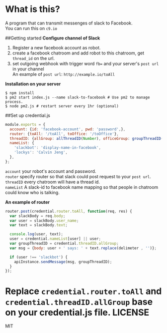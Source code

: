What is this?
==
A program that can transmit messenges of slack to Facebook.  
You can run this on `c9.io`

##Getting started
**Configure channel of Slack**  
1. Register a new facebook account as robot.   
2. create a facebook chatroom and add robot to this chatroom, get `thread_id` on the url.  
3. set outgoing webhook with trigger word `fb=` and your server's `post url` in your channel  
An example of `post url`:
`http://example.io/toAll`

**Installation on your server**  
```shell
$ npm install
$ pm2 start index.js --name slack-to-facebook # Use pm2 to manage process.
$ node pm2.js # restart server every 1hr (optional)
```

##Set up credential.js
```javascript
module.exports = {
  account: {id: 'facebook-account', pwd: 'password',},
  router: {toAll: '/toAll', toOffice: '/toOffice'},
  threadID: {allGroup: allThreadID(Number), officeGroup: groupThreadID(Number)},
  nameList: {
    'slackbot': 'display-name-in-facebook',
    'lockys': 'Calvin Jeng',
  },
};
```
`account` your robot's account and password.    
`router` specify router so that slack could post request to your `post url`.    
`threadID` every chatroom will have a thread id.  
`nameList` A slack-id to facebook name mapping so that people in chatroom could know who is talking.

**An example of router**
```javascript
router.post(credential.router.toAll, function(req, res) {
  var slackBody = req.body;
  var user = slackBody.user_name;
  var text = slackBody.text;

  console.log(user, text);
  user = credential.nameList[user] || user;
  var groupThreadID = credential.threadID.allGroup;
  var msg = {body: user + ' says: ' + text.replace(delimeter , '')};

  if (user !== 'slackbot') {
    apiInstance.sendMessage(msg, groupThreadID);
  }
});
```
Replace `credential.router.toAll` and `credential.threadID.allGroup` base on your credential.js file. 
LICENSE
==
MIT
